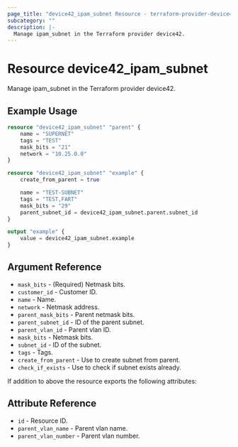 ```yaml
---
page_title: "device42_ipam_subnet Resource - terraform-provider-device42"
subcategory: ""
description: |-
  Manage ipam_subnet in the Terraform provider device42.
---
```


# Resource device42_ipam_subnet

Manage ipam_subnet in the Terraform provider device42.

## Example Usage

```terraform
resource "device42_ipam_subnet" "parent" {
    name = "SUPERNET"
    tags = "TEST"
    mask_bits = "21"
    network = "10.25.0.0"
}

resource "device42_ipam_subnet" "example" {
    create_from_parent = true

    name = "TEST-SUBNET"
    tags = "TEST,FART"
    mask_bits = "29"
    parent_subnet_id = device42_ipam_subnet.parent.subnet_id
}

output "example" {
    value = device42_ipam_subnet.example
}
```

## Argument Reference

* `mask_bits` - (Required) Netmask bits.
* `customer_id` - Customer ID.
* `name` - Name.
* `network` - Netmask address.
* `parent_mask_bits` - Parent netmask bits.
* `parent_subnet_id` - ID of the parent subnet.
* `parent_vlan_id` - Parent vlan ID.
* `mask_bits` - Netmask bits.
* `subnet_id` - ID of the subnet.
* `tags` - Tags.
* `create_from_parent` - Use to create subnet from parent.
* `check_if_exists` - Use to check if subnet exists already.

If addition to above the resource exports the following attributes:

## Attribute Reference

* `id` - Resource ID.
* `parent_vlan_name` - Parent vlan name.
* `parent_vlan_number` - Parent vlan number.


